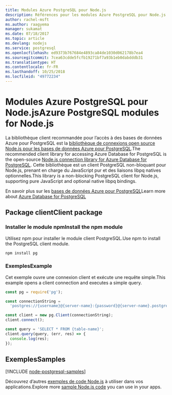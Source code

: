 ```yaml
---
title: Modules Azure PostgreSQL pour Node.js
description: Références pour les modules Azure PostgreSQL pour Node.js
author: rachel-msft
ms.author: raagyema
manager: sukamat
ms.date: 07/18/2017
ms.topic: article
ms.devlang: nodejs
ms.service: postgresql
ms.openlocfilehash: ed9373b767684e4893ca84de1030d062178b7ea4
ms.sourcegitcommit: 7cea63cdde5fcfb19271bf7a93b1eb0dabdddb31
ms.translationtype: HT
ms.contentlocale: fr-FR
ms.lasthandoff: 10/25/2018
ms.locfileid: "49772234"
---
```

# <a name="azure-postgresql-modules-for-nodejs"></a><span data-ttu-id="3b009-103">Modules Azure PostgreSQL pour Node.js</span><span class="sxs-lookup"><span data-stu-id="3b009-103">Azure PostgreSQL modules for Node.js</span></span>

<span data-ttu-id="3b009-104">La bibliothèque client recommandée pour l’accès à des bases de données Azure pour PostgreSQL est la [bibliothèque de connexions open source Node.js pour les bases de données Azure pour PostgreSQL](https://www.npmjs.com/package/pg).</span><span class="sxs-lookup"><span data-stu-id="3b009-104">The recommended client library for accessing Azure Database for PostgreSQL is the open-source [Node.js connection library for Azure Database for PostgreSQL](https://www.npmjs.com/package/pg).</span></span> <span data-ttu-id="3b009-105">Cette bibliothèque est un client PostgreSQL non-bloquant pour Node.js, prenant en charge du JavaScript pur et des liaisons libpq natives optionnelles.</span><span class="sxs-lookup"><span data-stu-id="3b009-105">This library is a non-blocking PostgreSQL client for Node.js, supporting pure JavaScript and optional native libpq bindings.</span></span>

<span data-ttu-id="3b009-106">En savoir plus sur les [bases de données Azure pour PostgreSQL](https://docs.microsoft.com/azure/postgresql/)</span><span class="sxs-lookup"><span data-stu-id="3b009-106">Learn more about [Azure Database for PostgreSQL](https://docs.microsoft.com/azure/postgresql/)</span></span>

## <a name="client-package"></a><span data-ttu-id="3b009-107">Package client</span><span class="sxs-lookup"><span data-stu-id="3b009-107">Client package</span></span>

### <a name="install-the-npm-module"></a><span data-ttu-id="3b009-108">Installer le module npm</span><span class="sxs-lookup"><span data-stu-id="3b009-108">Install the npm module</span></span>

<span data-ttu-id="3b009-109">Utilisez npm pour installer le module client PostgreSQL.</span><span class="sxs-lookup"><span data-stu-id="3b009-109">Use npm to install the PostgreSQL client module.</span></span>

```bash
npm install pg
```   

### <a name="example"></a><span data-ttu-id="3b009-110">Exemples</span><span class="sxs-lookup"><span data-stu-id="3b009-110">Example</span></span>

<span data-ttu-id="3b009-111">Cet exemple ouvre une connexion client et exécute une requête simple.</span><span class="sxs-lookup"><span data-stu-id="3b009-111">This example opens a client connection and executes a simple query.</span></span>

```javascript
const pg = require('pg');

const connectionString =
  'postgres://{username}@{server-name}:{password}@{server-name}.postgres.database.azure.com:5432/{database-name}?ssl=true';

const client = new pg.Client(connectionString);
client.connect();

const query = 'SELECT * FROM {table-name}';
client.query(query, (err, res) => {
  console.log(res);
});
```

## <a name="samples"></a><span data-ttu-id="3b009-112">Exemples</span><span class="sxs-lookup"><span data-stu-id="3b009-112">Samples</span></span>

[!INCLUDE [node-postgresql-samples](../docs-ref-conceptual/includes/postgresql-samples.md)]

<span data-ttu-id="3b009-113">Découvrez d’autres [exemples de code Node.js](https://azure.microsoft.com/resources/samples/?platform=nodejs) à utiliser dans vos applications.</span><span class="sxs-lookup"><span data-stu-id="3b009-113">Explore more [sample Node.js code](https://azure.microsoft.com/resources/samples/?platform=nodejs) you can use in your apps.</span></span>
